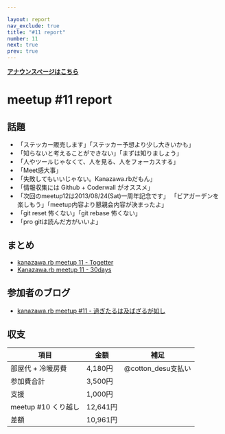 ```yaml
---

layout: report
nav_exclude: true
title: "#11 report"
number: 11
next: true
prev: true
---
```


<p> <a href="/11/"><strong>アナウンスページはこちら</strong></a></p>

meetup #11 report
==================

話題
----

-   「ステッカー販売します」「ステッカー予想より少し大きいかも」
-   「知らないと考えることができない」「まずは知りましょう」
-   「人やツールじゃなくて、人を見る、人をフォーカスする」
-   「Meet感大事」
-   「失敗してもいいじゃない。Kanazawa.rbだもん」
-   「情報収集には Github + Coderwall がオススメ」
-   「次回のmeetup12は2013/08/24(Sat)一周年記念です」 「ビアガーデンを楽しもう」「meetup内容より懇親会内容が決まったよ」
-   「git reset 怖くない」「git rebase 怖くない」
-   「pro gitは読んだ方がいいよ」

まとめ
------

-   [kanazawa.rb meetup 11 - Togetter](http://togetter.com/li/536820)
-   [Kanazawa.rb meetup 11 - 30days](http://30d.jp/kzrb/1)

参加者のブログ
--------------

-   [kanazawa.rb meetup #11 - 過ぎたるは及ばざるが如し](http://cotton-desu.hatenablog.com/entry/2013/07/23/225248)

収支
----

 | 項目                   | 金額       | 補足                  |
 | ---------------------- | ---------- | --------------------- |
 | 部屋代 + 冷暖房費      | 4,180円    | @cotton\_desu支払い   |
 | 参加費合計             | 3,500円    |                       |
 | 支援                   | 1,000円    |                       |
 | meetup #10 くり越し    | 12,641円   |                       |
 | 差額                   | 10,961円   |                       |


